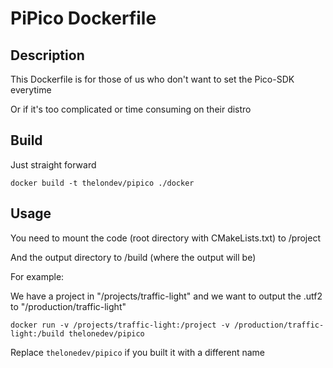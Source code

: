 # PiPico Dockerfile

## Description

This Dockerfile is for those of us who don't want to set the Pico-SDK everytime

Or if it's too complicated or time consuming on their distro

## Build

Just straight forward

`docker build -t thelondev/pipico ./docker`

## Usage

You need to mount the code (root directory with CMakeLists.txt) to /project

And the output directory to /build (where the output will be)

For example:

We have a project in "/projects/traffic-light" and we want to output the .utf2 to "/production/traffic-light"

`docker run -v /projects/traffic-light:/project -v /production/traffic-light:/build thelonedev/pipico`

Replace `thelonedev/pipico` if you built it with a different name
